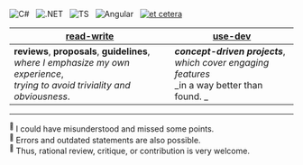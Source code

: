 ![C#](https://img.shields.io/badge/C%23-239120?style=for-the-badge&logo=c-sharp&logoColor=white)&nbsp;&nbsp;
![.NET](https://img.shields.io/badge/.NET-5C2D91?style=for-the-badge&logo=.net&logoColor=white)&nbsp;&nbsp;
![TS](https://img.shields.io/badge/TypeScript-007ACC?style=for-the-badge&logo=typescript&logoColor=white)&nbsp;&nbsp;
![Angular](https://img.shields.io/badge/Angular-DD0031?style=for-the-badge&logo=angular&logoColor=white)&nbsp;&nbsp;
[![et cetera](https://img.shields.io/badge/et-cetera-<COLOR>.svg)](https://shields.io/)

| [read-write](../../../read-write) | [use-dev](../../../use-dev) |
| ------------- | ------------- |
| **reviews**, **proposals**, **guidelines**,<br/>_where I emphasize my own experience_,<br/>_trying to avoid triviality and obviousness_.  | **_concept-driven projects_**,<br/>_which cover engaging features_<br/>_in a way better than found. _ |

___________________
<sup>:small_orange_diamond:</sup>&nbsp;I could have misunderstood and missed some points.\
<sup>:small_red_triangle_down:</sup>&nbsp;Errors and outdated statements are also possible.\
<sup>:small_blue_diamond:</sup>&nbsp;Thus, rational review, critique, or contribution is very welcome.
